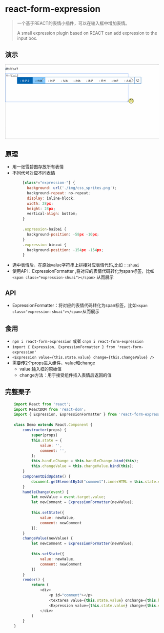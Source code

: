 # react-form-expression
>一个基于REACT的表情小插件，可以在输入框中增加表情。
>
>A small expression plugin based on REACT can add expression to the input box.

<!---->
## 演示
![](https://github.com/bestRenekton/react-form-expression/blob/master/example.gif)
## 原理
+ 用一张雪碧图存放所有表情
+ 不同代号对应不同表情
```javascript
		[class*="expression-"] {
		  background: url('./img/css_sprites.png');
		  background-repeat: no-repeat;
		  display: inline-block;
		  width: 28px;
		  height: 28px;
		  vertical-align: bottom;
		}
		
		.expression-baibai {
		  background-position: -58px -10px;
		}
		.expression-biezui {
		  background-position: -154px -154px;
		}
```
+ 选中表情后，在原始value字符串上拼接对应表情代码,比如 `::shuai`
+ 使用API：ExpressionFormatter ,将对应的表情代码转化为span标签，比如 `<span class="expression-shuai"></span>` 从而展示
## API
+ ExpressionFormatter：将对应的表情代码转化为span标签，比如`<span class="expression-shuai"></span>`从而展示
## 食用
+ `npm i react-form-expression` 或者 `cnpm i react-form-expression`
+ `import { Expression, ExpressionFormatter } from 'react-form-expression'`
+ `<Expression value={this.state.value} change={this.changeValue} />`
+ 需要传2个props进入组件，value和change
	+ value:输入框的原始值
	+ change方法：用于接受组件插入表情后返回的值
## 完整栗子
```javascript
	import React from 'react';
	import ReactDOM from 'react-dom';
	import { Expression, ExpressionFormatter } from 'react-form-expression'
	
	class Demo extends React.Component {
	    constructor(props) {
	        super(props)
	        this.state = {
	            value: '',
	            comment: '',
	        };
	        this.handleChange = this.handleChange.bind(this);
	        this.changeValue = this.changeValue.bind(this);
	    }
	    componentDidUpdate() {
	        document.getElementById("comment").innerHTML = this.state.comment;
	    }
	    handleChange(event) {
	        let newValue = event.target.value;
	        let newComment = ExpressionFormatter(newValue);
	
	        this.setState({
	            value: newValue,
	            comment: newComment
	        });
	    }
	    changeValue(newValue) {
	        let newComment = ExpressionFormatter(newValue);
	
	        this.setState({
	            value: newValue,
	            comment: newComment
	        })
	    }
	    render() {
	        return (
	            <div>
	                <p id="comment"></p>
	                <textarea value={this.state.value} onChange={this.handleChange} cols="100" rows="10"></textarea>
	                <Expression value={this.state.value} change={this.changeValue} />
	            </div>
	        )
	    }
	}
```